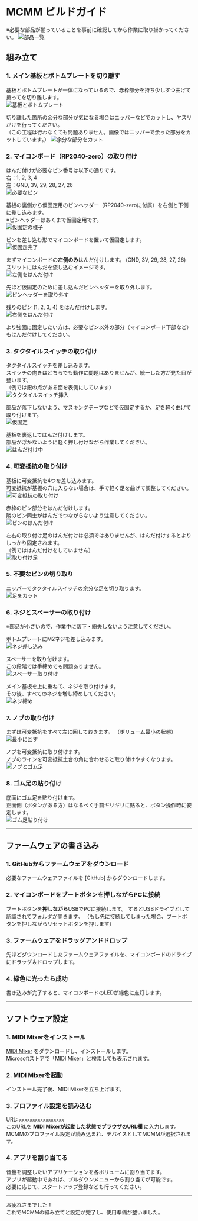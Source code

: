 # MCMM ビルドガイド
※必要な部品が揃っていることを事前に確認してから作業に取り掛かってください。
![部品一覧](images/01.JPG)

## 組み立て

### 1. メイン基板とボトムプレートを切り離す  
基板とボトムプレートが一体になっているので、赤枠部分を持ち少しずつ曲げて折ってを切り離します。  
![基板とボトムプレート](images/01.JPG)


切り離した箇所の余分な部分が気になる場合はニッパーなどでカットし、ヤスリがけを行ってください。  
（この工程は行わなくても問題ありません。画像ではニッパーで余った部分をカットしています。）
![余分な部分をカット](images/02.JPG)

### 2. マイコンボード（RP2040-zero）の取り付け  
はんだ付けが必要なピン番号は以下の通りです。  
右：1, 2, 3, 4  
左：GND, 3V, 29, 28, 27, 26  
![必要なピン](images/03.JPG)

基板の裏側から仮固定用のピンヘッダー（RP2040-zeroに付属）を右側と下側に差し込みます。  
※ピンヘッダーはあくまで仮固定用です。  
![仮固定の様子](images/04.JPG)

ピンを差し込む形でマイコンボードを置いて仮固定します。  
![仮固定完了](images/05.1.JPG)

まずマイコンボードの**左側のみ**はんだ付けします。
(GND, 3V, 29, 28, 27, 26)
スリットにはんだを流し込むイメージです。    
![左側をはんだ付け](images/06.JPG)

先ほど仮固定のために差し込んだピンヘッダーを取り外します。  
![ピンヘッダーを取り外す](images/07.JPG)

残りのピン (1, 2, 3, 4) をはんだ付けします。  
![右側をはんだ付け](images/08.JPG)

より強固に固定したい方は、必要なピン以外の部分（マイコンボード下部など）もはんだ付けしてください。

### 3. タクタイルスイッチの取り付け  
タクタイルスイッチを差し込みます。  
スイッチの向きはどちらでも動作に問題はありませんが、統一した方が見た目が整います。  
（例では銀の点がある面を表側にしています）  
![タクタイルスイッチ挿入](images/09.JPG)

部品が落下しないよう、マスキングテープなどで仮固定するか、足を軽く曲げて取り付けます。  
![仮固定](images/10.JPG)

基板を裏返してはんだ付けします。  
部品が浮かないように軽く押し付けながら作業してください。  
![はんだ付け中](images/11.JPG)

### 4. 可変抵抗の取り付け  
基板に可変抵抗を4つを差し込みます。  
可変抵抗が基板の穴に入らない場合は、手で軽く足を曲げて調整してください。  
![可変抵抗の取り付け](images/12.JPG)

赤枠のピン部分をはんだ付けします。  
隣のピン同士がはんだでつながらないよう注意してください。  
![ピンのはんだ付け](images/13.JPG)

左右の取り付け足のはんだ付けは必須ではありませんが、はんだ付けするとよりしっかり固定されます。  
（例でははんだ付けをしていません）  
![取り付け足](images/14.JPG)


### 5. 不要なピンの切り取り  
ニッパーでタクタイルスイッチの余分な足を切り取ります。  
![足をカット](images/15.JPG)


### 6. ネジとスペーサーの取り付け  
※部品が小さいので、作業中に落下・紛失しないよう注意してください。

ボトムプレートにM2ネジを差し込みます。  
![ネジ差し込み](images/16.JPG)

スペーサーを取り付けます。  
この段階では手締めでも問題ありません。  
![スペーサー取り付け](images/17.JPG)

メイン基板を上に重ねて、ネジを取り付けます。  
その後、すべてのネジを増し締めしてください。  
![ネジ締め](images/18.JPG)


### 7. ノブの取り付け  
まずは可変抵抗をすべて左に回しておきます。
（ボリューム最小の状態）  
![最小に回す](images/19.JPG)

ノブを可変抵抗に取り付けます。  
ノブのラインを可変抵抗土台の角に合わせると取り付けやすくなります。  
![ノブとゴム足](images/20.JPG)

### 8. ゴム足の貼り付け  
底面にゴム足を貼り付けます。  
正面側（ボタンがある方）はなるべく手前ギリギリに貼ると、ボタン操作時に安定します。  
![ゴム足貼り付け](images/21.JPG)

---

## ファームウェアの書き込み

### 1. GitHubからファームウェアをダウンロード  
必要なファームウェアファイルを [GitHub] からダウンロードします。

### 2. マイコンボードをブートボタンを押しながらPCに接続  
ブートボタンを**押しながら**USBでPCに接続します。
するとUSBドライブとして認識されてフォルダが開きます。
（もし先に接続してしまった場合、ブートボタンを押しながらリセットボタンを押します）

### 3. ファームウェアをドラッグアンドドロップ  
先ほどダウンロードしたファームウェアファイルを、マイコンボードのドライブにドラッグ＆ドロップします。

### 4. 緑色に光ったら成功  
書き込みが完了すると、マイコンボードのLEDが緑色に点灯します。

---

## ソフトウェア設定

### 1. MIDI Mixerをインストール  
[MIDI Mixer](https://midi-mixer.com/) をダウンロードし、インストールします。  
Microsoftストアで「MIDI Mixer」と検索しても表示されます。

### 2. MIDI Mixerを起動  
インストール完了後、MIDI Mixerを立ち上げます。

### 3. プロファイル設定を読み込む  
URL: `xxxxxxxxxxxxxxxxx`  
このURLを **MIDI Mixerが起動した状態でブラウザのURL欄** に入力します。  
MCMMのプロファイル設定が読み込まれ、デバイスとしてMCMMが選択されます。

### 4. アプリを割り当てる  
音量を調整したいアプリケーションを各ボリュームに割り当てます。  
アプリが起動中であれば、プルダウンメニューから割り当てが可能です。  
必要に応じて、スタートアップ登録なども行ってください。

---

お疲れさまでした！  
これでMCMMの組み立てと設定が完了し、使用準備が整いました。
